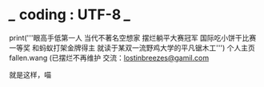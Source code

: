 # *_* coding : UTF-8 *_*
print('''眼高手低第一人
当代不著名空想家
摆烂躺平大赛冠军
国际吃小饼干比赛一等奖
和蚂蚁打架金牌得主
就读于某双一流野鸡大学的平凡锯木工''')
个人主页  fallen.wang  (已摆烂不再维护
交流：lostinbreezes@gamil.com


就是这样，喵


<!---
lostinbreezes/lostinbreezes is a ✨ special ✨ repository because its `README.md` (this file) appears on your GitHub profile.
You can click the Preview link to take a look at your changes.
--->
